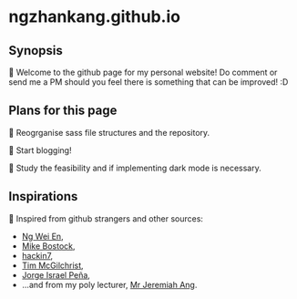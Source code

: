 # ngzhankang.github.io
## Synopsis
📣 Welcome to the github page for my personal website! Do comment or send me a PM should you feel there is something that can be improved! :D

## Plans for this page
📣 Reogrganise sass file structures and the repository.

📣 Start blogging!

📣 Study the feasibility and if implementing dark mode is necessary.

## Inspirations
📣 Inspired from github strangers and other sources: 
* [Ng Wei En](https://wei2912.github.io/), 
* [Mike Bostock](https://bost.ocks.org/mike/), 
* [hackin7](https://github.com/Hackin7/hackin7.github.io), 
* [Tim McGilchrist](https://lambdafoo.com/posts/2021-08-27-hakyll-blog.html),
* [Jorge Israel Peña](https://jip.dev/posts/the-switch-to-hakyll/),
* ...and from my poly lecturer, [Mr Jeremiah Ang](https://jeremiah-ang.github.io/).
